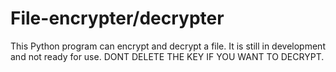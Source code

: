 # File-encrypter/decrypter

This Python program can encrypt and decrypt a file. It is still in development and not ready for use. DONT DELETE THE KEY IF YOU WANT TO DECRYPT.
